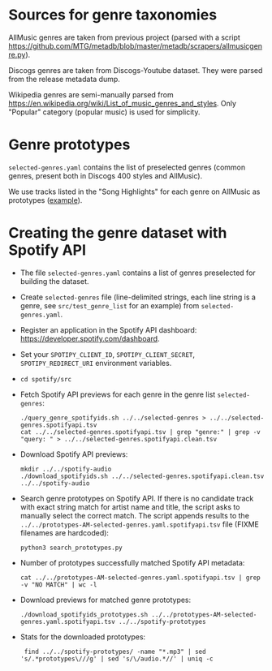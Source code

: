 # Sources for genre taxonomies

AllMusic genres are taken from previous project (parsed with a script
https://github.com/MTG/metadb/blob/master/metadb/scrapers/allmusicgenre.py).

Discogs genres are taken from Discogs-Youtube dataset. They were parsed from the release metadata dump.

Wikipedia genres are semi-manually parsed from https://en.wikipedia.org/wiki/List_of_music_genres_and_styles. Only "Popular" category (popular music) is used for simplicity.

# Genre prototypes

`selected-genres.yaml` contains the list of preselected genres (common genres, present both in Discogs 400 styles and AllMusic).

We use tracks listed in the "Song Highlights" for each genre on AllMusic as prototypes ([example](https://www.allmusic.com/style/ambient-ma0000002571/songs)).


# Creating the genre dataset with Spotify API
- The file `selected-genres.yaml` contains a list of genres preselected for building the dataset.
- Create `selected-genres` file (line-delimited strings, each line string is a genre, see `src/test_genre_list` for an example) from `selected-genres.yaml`.
- Register an application in the Spotify API dashboard: https://developer.spotify.com/dashboard.
- Set your `SPOTIPY_CLIENT_ID`, `SPOTIPY_CLIENT_SECRET`, `SPOTIPY_REDIRECT_URI` environment variables.
- `cd spotify/src`
- Fetch Spotify API previews for each genre in the genre list `selected-genres`:
    ```
    ./query_genre_spotifyids.sh ../../selected-genres > ../../selected-genres.spotifyapi.tsv
    cat ../../selected-genres.spotifyapi.tsv | grep "genre:" | grep -v "query: " > ../../selected-genres.spotifyapi.clean.tsv
    ```
- Download Spotify API previews:
    ```
    mkdir ../../spotify-audio
    ./download_spotifyids.sh ../../selected-genres.spotifyapi.clean.tsv ../../spotify-audio
    ```

- Search genre prototypes on Spotify API. If there is no candidate track with exact string match for artist name and title, the script asks to manually select the correct match. The script appends results to the `../../prototypes-AM-selected-genres.yaml.spotifyapi.tsv` file (FIXME filenames are hardcoded):
    ```
    python3 search_prototypes.py

    ```

- Number of prototypes successfully matched Spotify API metadata:
    ```
    cat ../../prototypes-AM-selected-genres.yaml.spotifyapi.tsv | grep  -v "NO MATCH" | wc -l
    ```

- Download previews for matched genre prototypes:
    ```
    ./download_spotifyids_prototypes.sh ../../prototypes-AM-selected-genres.yaml.spotifyapi.tsv ../../spotify-prototypes
    ```

- Stats for the downloaded prototypes:
    ```
     find ../../spotify-prototypes/ -name "*.mp3" | sed 's/.*prototypes\///g' | sed 's/\/audio.*//' | uniq -c
    ```
